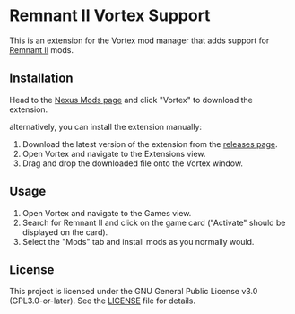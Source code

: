# Remnant II Vortex Support

This is an extension for the Vortex mod manager that adds support for [Remnant II](https://www.nexusmods.com/remnant2) mods.

## Installation

Head to the [Nexus Mods page](https://www.nexusmods.com/site/mods/645) and click "Vortex" to download the extension.

alternatively, you can install the extension manually:

1. Download the latest version of the extension from the [releases page](https://github.com/TMUniversal/remnant2-vortex-support/releases).
2. Open Vortex and navigate to the Extensions view.
3. Drag and drop the downloaded file onto the Vortex window.

## Usage

1. Open Vortex and navigate to the Games view.
2. Search for Remnant II and click on the game card ("Activate" should be displayed on the card).
3. Select the "Mods" tab and install mods as you normally would.

## License

This project is licensed under the GNU General Public License v3.0 (GPL3.0-or-later).
See the [LICENSE](LICENSE.txt) file for details.
